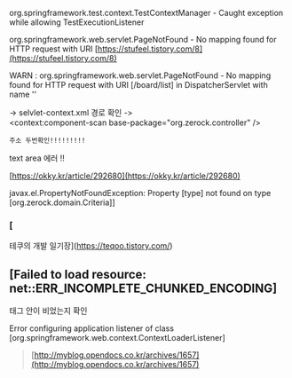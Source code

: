 org.springframework.test.context.TestContextManager - Caught exception while allowing TestExecutionListener 

 org.springframework.web.servlet.PageNotFound - No mapping found for HTTP request with URI
 [https://stufeel.tistory.com/8](https://stufeel.tistory.com/8)


WARN : org.springframework.web.servlet.PageNotFound - No mapping found for HTTP request with URI [/board/list] in DispatcherServlet with name ''

-> selvlet-context.xml 경로 확인
-> 	
	<context:component-scan base-package="org.zerock.controller" />
	
	주소 두번확인!!!!!!!!!


text area 에러 !!

[https://okky.kr/article/292680](https://okky.kr/article/292680)




javax.el.PropertyNotFoundException: Property [type] not found on type [org.zerock.domain.Criteria]] 



### [  
테쿠의 개발 일기장](https://teqoo.tistory.com/)

## [Failed to load resource: net::ERR_INCOMPLETE_CHUNKED_ENCODING]

태그 안이 비었는지 확인




Error configuring application listener of class [org.springframework.web.context.ContextLoaderListener]

>[http://myblog.opendocs.co.kr/archives/1657](http://myblog.opendocs.co.kr/archives/1657)
<!--stackedit_data:
eyJoaXN0b3J5IjpbODU4OTM4ODAzLC0xODA3MzY3MDMwLC0yMD
I0MTI0NzczLC0xMDkwMjg2MDc2LDEwOTA0ODQ1MzcsLTE2NDA1
NTA4MjEsLTI3ODQ4NTE2OF19
-->